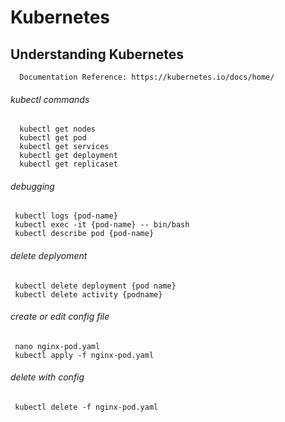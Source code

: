 # Kubernetes
## Understanding Kubernetes
      Documentation Reference: https://kubernetes.io/docs/home/
###### kubectl commands
      kubectl get nodes
      kubectl get pod
      kubectl get services
      kubectl get deployment
      kubectl get replicaset

###### debugging
     kubectl logs {pod-name}
     kubectl exec -it {pod-name} -- bin/bash
     kubectl describe pod {pod-name}

###### delete deplyoment
     kubectl delete deployment {pod name}
     kubectl delete activity {podname}

###### create or edit config file
     nano nginx-pod.yaml
     kubectl apply -f nginx-pod.yaml

###### delete with config
     kubectl delete -f nginx-pod.yaml
